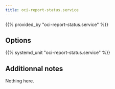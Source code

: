 ```yaml
---
title: oci-report-status.service
---
```


{{% provided_by "oci-report-status.service" %}}

## Options

{{% systemd_unit "oci-report-status.service" %}}

## Additionnal notes

Nothing here.
